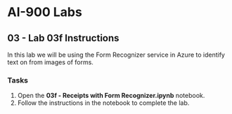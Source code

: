 # AI-900 Labs
## 03 - Lab 03f Instructions
In this lab we will be using the Form Recognizer service in Azure to identify text on from images of forms.

### Tasks
1.  Open the **03f - Receipts with Form Recognizer.ipynb** notebook.
2.  Follow the instructions in the notebook to complete the lab.
